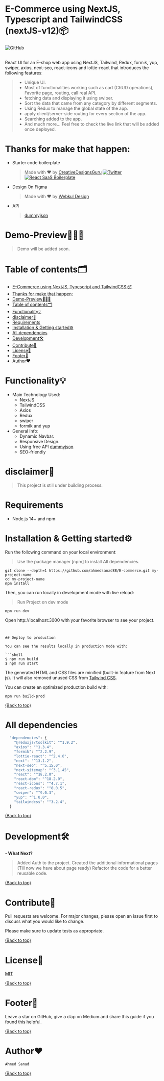 # E-Commerce using NextJS, Typescript and TailwindCSS (nextJS-v12)📦


![GitHub](https://img.shields.io/github/license/ahmedsanad88/E-commerce)
<br />
<br />

React UI for an E-shop web app using NextJS, Tailwind, Redux, formik, yup, swiper, axios, next-seo, react-icons and lottie-react that introduces the following features:

> - Unique UI.
> - Most of functionalities working such as cart (CRUD operations), Favorite page, routing, call real API.
> - fetching data and displaying it using swiper.
> - Sort the data that came from any category by different segments.
> - Using Redux to manage the global state of the app.
> - apply client/server-side routing for every section of the app.
> - Searching added to the app.
> - And much more... Feel free to check the live link that will be added once deployed.

# Thanks for make that happen:

- Starter code boilerplate
  > Made with ♥ by [CreativeDesignsGuru](https://creativedesignsguru.com) [![Twitter](https://img.shields.io/twitter/url/https/twitter.com/cloudposse.svg?style=social&label=Follow%20%40Ixartz)](https://twitter.com/ixartz)
  > [![React SaaS Boilerplate](https://creativedesignsguru.com/assets/images/themes/next-js-saas-starter-kit.jpg)](https://nextlessjs.com)

- Design On Figma
  > Made with ♥ by [Webkul Design](https://www.figma.com/@webkuldesign)

- API
  > [dummyjson](https://dummyjson.com/)

# Demo-Preview👨🏽‍🏫

> Demo will be added soon.

# Table of contents🗂

- [E-Commerce using NextJS, Typescript and TailwindCSS 📦](#e-commerce-using-nextjs-typescript-and-tailwindcss-)
- [Thanks for make that happen:](#thanks-for-make-that-happen)
- [Demo-Preview👨🏽‍🏫](#demo-preview)
- [Table of contents🗂](#table-of-contents)
- [Functionality💡](#functionality)
- [disclaimer🔴](#disclaimer)
- [Requirements](#requirements)
- [Installation \& Getting started⚙️](#installation--getting-started️)
- [All dependencies](#all-dependencies)
- [Development🛠](#development)
- [Contribute🤝](#contribute)
- [License🧾](#license)
- [Footer💐](#footer)
- [Author❤️](#author️)

# Functionality💡

- Main Technology Used:
  - NextJS
  - TailwindCSS
  - Axios
  - Redux
  - swiper
  - formik and yup
- General Info:
  - Dynamic Navbar.
  - Responsive Design.
  - Using free API [dummyjson](https://dummyjson.com/)
  - SEO-friendly

# disclaimer🔴

> This project is still under building process.


# Requirements

- Node.js 14+ and npm

# Installation & Getting started⚙️

Run the following command on your local environment:
> Use the package manager [npm] to install All dependencies.

```shell
git clone --depth=1 https://github.com/ahmedsanad88/E-commerce.git my-project-name
cd my-project-name
npm install
```

Then, you can run locally in development mode with live reload:
> Run Project on dev mode

```shell
npm run dev
```

Open http://localhost:3000 with your favorite browser to see your project.

```shell


## Deploy to production

You can see the results locally in production mode with:

```shell
$ npm run build
$ npm run start
```

The generated HTML and CSS files are minified (built-in feature from Next js). It will also removed unused CSS from [Tailwind CSS](https://tailwindcss.com).

You can create an optimized production build with:

```shell
npm run build-prod
```


[(Back to top)](#table-of-contents)

# All dependencies

```javascript
  "dependencies": {
    "@reduxjs/toolkit": "^1.9.2",
    "axios": "^1.3.4",
    "formik": "^2.2.9",
    "lottie-react": "^2.4.0",
    "next": "^13.1.2",
    "next-seo": "^5.15.0",
    "next-sitemap": "^3.1.45",
    "react": "^18.2.0",
    "react-dom": "^18.2.0",
    "react-icons": "^4.7.1",
    "react-redux": "^8.0.5",
    "swiper": "^9.0.3",
    "yup": "^1.0.0",
    "tailwindcss": "^3.2.4",
  }
```

[(Back to top)](#table-of-contents)

# Development🛠

**- What Next?**
  > Added Auth to the project.
  > Created the additional informational pages (Till now we have about page ready)
  > Refactor the code for a better reusable code.

[(Back to top)](#table-of-contents)

# Contribute🤝

Pull requests are welcome. For major changes, please open an issue first to discuss what you would like to change.

Please make sure to update tests as appropriate.

[(Back to top)](#table-of-contents)

# License🧾

[MIT](https://choosealicense.com/licenses/mit/)

[(Back to top)](#table-of-contents)

# Footer💐

Leave a star on GitHub, give a clap on Medium and share this guide if you found this helpful.

[(Back to top)](#table-of-contents)

# Author❤️

`Ahmed Sanad`

[(Back to top)](#table-of-contents)
